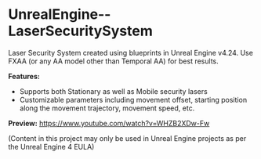 # UnrealEngine--LaserSecuritySystem
Laser Security System created using blueprints in Unreal Engine v4.24. Use FXAA (or any AA model other than Temporal AA) for best results.

**Features:**
- Supports both Stationary as well as Mobile security lasers
- Customizable parameters including movement offset, starting position along the movement trajectory, movement speed, etc.

**Preview:** https://www.youtube.com/watch?v=WHZB2XDw-Fw

(Content in this project may only be used in Unreal Engine projects as per the Unreal Engine 4 EULA)
